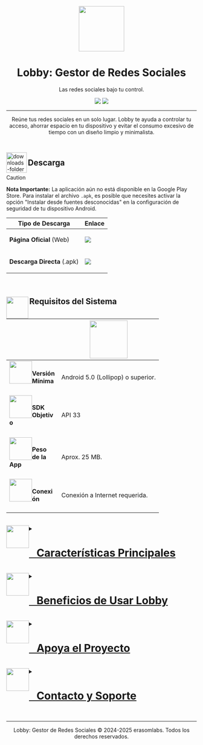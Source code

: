 <p align="center">
  <img height="120" src="https://www.appcreator24.com/srv/imgs/gen/3707205_ico.png?v=3" width="120"/>
</p>
<h1 align="center">Lobby: Gestor de Redes Sociales</h1>
<p align="center">Las redes sociales bajo tu control.</p>
<p align="center">
  <a href="https://apk.e-droid.net/apk/app3707205-f05btr.apk?v=3" target="_blank"><img src="https://img.shields.io/badge/Descarga_Directa-APK-4CAF50?style=for-the-badge&logo=android"/></a>
  <a href="#"><img src="https://img.shields.io/badge/Versión-1.0-2196F3?style=for-the-badge"/></a>
</p>

---

<p align="center">
Reúne tus redes sociales en un solo lugar. Lobby te ayuda a controlar tu acceso, ahorrar espacio en tu dispositivo y evitar el consumo excesivo de tiempo con un diseño limpio y minimalista.
</p>

<br/>

<img align="left" alt="downloads-folder" height="54" src="https://img.icons8.com/3d-fluency/94/downloads-folder.png" width="54"/><h2>Descarga</h2>

> [!CAUTION]
> **Nota Importante:** La aplicación aún no está disponible en la Google Play Store. Para instalar el archivo `.apk`, es posible que necesites activar la opción "Instalar desde fuentes desconocidas" en la configuración de seguridad de tu dispositivo Android.

<div align="center">
<table>
<thead>
<tr>
<th>Tipo de Descarga</th>
<th>Enlace</th>
</tr>
</thead>
<tbody>
<tr>
<td><p><b>Página Oficial</b> (Web)</p></td>
<td><p><a href="https://www.appcreator24.com/app3707205-f05btr" target="_blank"><img src="https://img.shields.io/badge/Visitar_Página-2196F3?style=for-the-badge&logo=google-chrome&logoColor=white"/></a></p></td>
</tr>
<tr>
<td><p><b>Descarga Directa</b> (.apk)</p></td>
<td><p><a href="https://apk.e-droid.net/apk/app3707205-f05btr.apk?v=3" target="_blank"><img src="https://img.shields.io/badge/Descargar_APK-4CAF50?style=for-the-badge&logo=download"/></a></p></td>
</tr>
</tbody>
</table>
</div>

<br/>

<h2><img align="left" height="58" src="https://img.icons8.com/fluency/48/system-information.png" width="58"/>Requisitos del Sistema</h2>
<div align="center">
<table>
<thead>
<tr>
<th></th>
<th><img src="https://upload.wikimedia.org/wikipedia/commons/d/d7/Android_robot.svg" style="width: 100px;"/></th>
</tr>
</thead>
<tbody>
<tr>
<td><img height="60" src="https://img.icons8.com/fluency/96/android-os.png" style="float: left;" width="60"/><h4>Versión Mínima<h4></h4></h4></td>
<td>Android 5.0 (Lollipop) o superior.</td>
</tr>
<tr>
<td><img height="60" src="https://img.icons8.com/fluency/96/processor.png" style="float: left;" width="60"/><h4>SDK Objetivo<h4></h4></h4></td>
<td>API 33</td>
</tr>
<tr>
<td><img height="60" src="https://img.icons8.com/fluency/96/database.png" style="float: left;" width="60"/><h4>Peso de la App<h4></h4></h4></td>
<td>Aprox. 25 MB.</td>
</tr>
<tr>
<td><img height="60" src="https://img.icons8.com/fluency/96/wifi.png" style="float: left;" width="60"/><h4>Conexión<h4></h4></h4></td>
<td>Conexión a Internet requerida.</td>
</tr>
</tbody>
</table>
</div>

<br/>

<details>
<summary><a href="#"><img height="60" src="https://img.icons8.com/fluency/96/hub.png" style="float: left;" width="60"/><h1><a href="#">   Características Principales</a></h1></a></summary>

> [!TIP]
> Unifica tu experiencia social. Accede a todas tus redes sin complicaciones y con un diseño minimalista.

* **🌐 Todo en Uno:** Accede a tus redes sociales favoritas (Facebook, Instagram, X, TikTok, etc.) desde una única y ligera aplicación.
* **💾 Ahorro de Espacio:** Libera cientos de megabytes en tu dispositivo al no necesitar las pesadas aplicaciones oficiales de cada red.
* **⏱️ Control de Tu Tiempo:** El diseño centralizado te ayuda a ser más consciente de tu tiempo de uso y a evitar la apertura impulsiva de múltiples apps.
* **✨ Diseño Minimalista:** Disfruta de una interfaz limpia y sin distracciones, enfocada 100% en el contenido que te importa.

</details>

<br/>

<details>
<summary><a href="#"><img height="60" src="https://img.icons8.com/fluency/96/trophy.png" style="float: left;" width="60"/><h1><a href="#">   Beneficios de Usar Lobby</a></h1></a></summary>

* **🧘 Simplifica tu Vida Digital:** Menos apps, menos notificaciones, menos desorden en tu pantalla de inicio.
* **🚀 Optimiza tu Dispositivo:** Contribuye a mejorar el rendimiento y la duración de la batería al reducir el número de apps pesadas corriendo en segundo plano.
* **👍 Navegación Intuitiva:** Accede a todo lo que necesitas sin complicaciones y con una experiencia de usuario fluida y directa.
* **🆓 ¡Completamente Gratuita!** Disfruta de esta herramienta de gestión sin costo alguno.

</details>

<br/>

<details>
<summary><a href="#"><img height="60" src="https://img.icons8.com/fluency/96/handshake.png" style="float: left;" width="60"/><h1><a href="#">   Apoya el Proyecto</a></h1></a></summary>
<p>Si Lobby te resulta útil y deseas apoyar su desarrollo para futuras mejoras, puedes hacer una donación a través de PayPal.</p>
<br/>
<p align="center">
<a href="https://www.paypal.com/ncp/payment/YJ8K9WW7T69UJ" target="_blank">
<img src="https://www.paypalobjects.com/en_US/i/btn/btn_donateCC_LG.gif" border="0" name="submit" title="PayPal - The safer, easier way to pay online!" alt="Donate with PayPal button"/>
</a>
</p>
<p>¡Tu apoyo nos motiva a seguir creando!</p>
</details>

<br/>

<details>
<summary><a href="#"><img height="60" src="https://img.icons8.com/fluency/96/new-message.png" style="float: left;" width="60"/><h1><a href="#">   Contacto y Soporte</a></h1></a></summary>
<p>¿Tienes alguna sugerencia, pregunta o necesitas ayuda? Visita nuestro centro de contacto para encontrar todas nuestras redes sociales y formas de comunicarte.</p>
<br/>
<p align="center">
<a href="https://linktr.ee/erasomlabs" target="_blank">
<img src="https://img.shields.io/badge/Contacta%20con%20nosotros-%40erasomlabs-3498DB?style=for-the-badge&logo=linktree&logoColor=white" alt="Contacto erasomlabs"/>
</a>
</p>
</details>
<br/>

---
<center>
<p>Lobby: Gestor de Redes Sociales © 2024-2025 erasomlabs. Todos los derechos reservados.</p>
</center>
